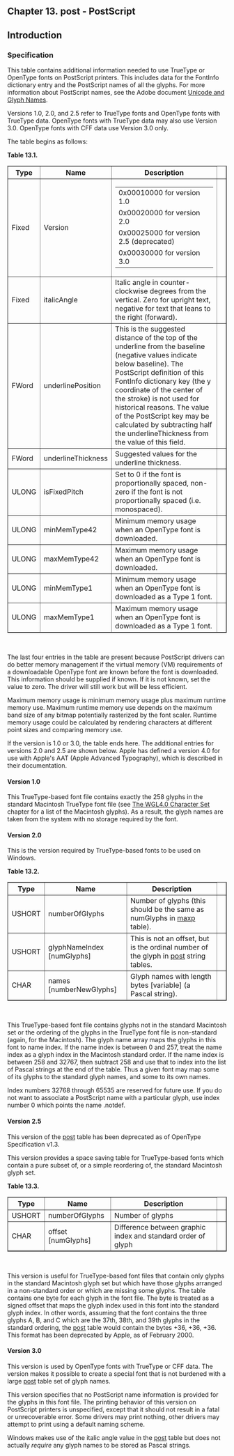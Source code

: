 <div xmlns="http://www.w3.org/1999/xhtml" role="" class="chapter"><div class="titlepage"><div><div><h2 class="title"><a name="chapter.post"></a>Chapter 13. post - PostScript</h2></div></div></div><div role="fragment" class="section"><div class="titlepage"><div><div><h2 class="title" style="clear: both"><a name="idm383055519712"></a>Introduction</h2></div></div></div><div role="specification" class="section"><div class="titlepage"><div><div><h3 class="title"><a name="section.13.1.1"></a>Specification</h3></div></div></div><p role="">This table contains additional information needed to use
        TrueType or OpenType fonts on PostScript printers.  This
        includes data for the FontInfo dictionary entry and the
        PostScript names of all the glyphs. For more information about
        PostScript names, see the Adobe document <a role="" class="ulink" href="http://partners.adobe.com/asn/developer/typeforum/unicodegm.html" target="_top">Unicode
        and Glyph Names</a>.</p><p role="">Versions 1.0, 2.0, and 2.5 refer to TrueType fonts and
          OpenType fonts with TrueType data. OpenType fonts with
          TrueType data may also use Version 3.0. OpenType fonts with
          CFF data use Version 3.0 only.</p><p role="">The table begins as follows:</p><div class="table"><a name="idm383055515536"></a><p class="title"><strong>Table 13.1. </strong></p><div class="table-contents"><table role="" class="table" border="1"><colgroup><col/><col/><col/><col/></colgroup><thead><tr><th role="">Type</th><th role="">Name</th><th role="">Description</th><td class="auto-generated"> </td></tr></thead><tbody><tr><td role="">Fixed</td><td role="">Version</td><td role="">
              <table border="0" summary="Simple list" role="" class="simplelist"><tr><td>0x00010000 for version 1.0</td></tr><tr><td>0x00020000 for version 2.0</td></tr><tr><td>0x00025000 for version 2.5
                  (deprecated)</td></tr><tr><td>0x00030000 for version 3.0</td></tr></table>
            </td><td class="auto-generated"> </td></tr><tr><td role="">Fixed</td><td role="">italicAngle</td><td role="">Italic angle in counter-clockwise degrees
              from the vertical. Zero for upright text, negative for
              text that leans to the right (forward).</td><td class="auto-generated"> </td></tr><tr><td role="">FWord</td><td role="">underlinePosition</td><td role="">This is the suggested distance of the top
              of the underline from the baseline (negative
              values indicate below baseline). The
              PostScript definition of this FontInfo dictionary key (the y
              coordinate of the center of the stroke) is not used for
              historical reasons. The value of the PostScript key may be
              calculated by subtracting half the underlineThickness from
              the value of this field.</td><td class="auto-generated"> </td></tr><tr><td role="">FWord</td><td role="">underlineThickness</td><td role="">Suggested values for the underline
              thickness.</td><td class="auto-generated"> </td></tr><tr><td role="">ULONG</td><td role="">isFixedPitch</td><td role="">Set to 0 if the font is proportionally
              spaced, non-zero if the font is not proportionally
              spaced (i.e. monospaced).</td><td class="auto-generated"> </td></tr><tr><td role="">ULONG</td><td role="">minMemType42</td><td role="">Minimum memory usage when an OpenType font is
              downloaded.</td><td class="auto-generated"> </td></tr><tr><td role="">ULONG</td><td role="">maxMemType42</td><td role="">Maximum memory usage when an OpenType font is
              downloaded.</td><td class="auto-generated"> </td></tr><tr><td role="">ULONG</td><td role="">minMemType1</td><td role="">Minimum memory usage when an OpenType font is
              downloaded as a Type 1 font.</td><td class="auto-generated"> </td></tr><tr><td role="">ULONG</td><td role="">maxMemType1</td><td role="">Maximum memory usage when an OpenType font is
              downloaded as a Type 1 font.</td><td class="auto-generated"> </td></tr></tbody></table></div></div><br class="table-break"/><p role="">The last four entries in the table are present because
          PostScript drivers can do better memory management if the
          virtual memory (VM) requirements of a downloadable OpenType
          font are known before the font is downloaded. This
          information should be supplied if known. If it is not known,
          set the value to zero. The driver will still work but will
          be less efficient.</p><p role="">Maximum memory usage is minimum memory usage plus
          maximum runtime memory use. Maximum runtime memory use
          depends on the maximum band size of any bitmap potentially
          rasterized by the font scaler. Runtime memory usage could be
          calculated by rendering characters at different point sizes
          and comparing memory use.</p><p role="">If the version is 1.0 or 3.0, the table ends here. The
          additional entries for versions 2.0 and 2.5 are shown below.
          Apple has defined a version 4.0 for use with Apple's AAT
          (Apple Advanced Typography), which is described in their
          documentation.</p><h4><a name="idm383055494944"></a>Version 1.0</h4><p role="">This TrueType-based font file contains exactly the 258
          glyphs in the standard Macintosh TrueType font file (see
          <a role="" class="ulink" href="http://www.microsoft.com/typography/otspec/WGL4.htm" target="_top">The
            WGL4.0 Character Set</a> chapter for a list of the
          Macintosh glyphs). As a result, the glyph names are taken
          from the system with no storage required by the font.</p><h4><a name="idm383055493136"></a>Version 2.0</h4><p role="">This is the version required by TrueType-based fonts to
          be used on Windows.</p><div class="table"><a name="idm383055492256"></a><p class="title"><strong>Table 13.2. </strong></p><div class="table-contents"><table role="" class="table" border="1"><colgroup><col/><col/><col/><col/></colgroup><thead><tr><th role="">Type</th><th role="">Name</th><th role="">Description</th><td class="auto-generated"> </td></tr></thead><tbody><tr><td role="">USHORT</td><td role="">numberOfGlyphs</td><td role="">Number of glyphs (this should be the same as
              numGlyphs in <a role="" class="link" href="chapter.maxp.html" title="Chapter 9. maxp - Maximum Profile">maxp</a>
              table).</td><td class="auto-generated"> </td></tr><tr><td role="">USHORT</td><td role="">glyphNameIndex [numGlyphs]</td><td role="">This is not an offset, but is the ordinal
              number of the glyph in <a role="" class="link" href="chapter.post.html" title="Chapter 13. post - PostScript">post</a> string
              tables.</td><td class="auto-generated"> </td></tr><tr><td role="">CHAR</td><td role="">names [numberNewGlyphs]</td><td role="">Glyph names with length bytes [variable] (a
              Pascal string).</td><td class="auto-generated"> </td></tr></tbody></table></div></div><br class="table-break"/><p role="">This TrueType-based font file contains glyphs not in the
          standard Macintosh set or the ordering of the glyphs in the
          TrueType font file is non-standard (again, for the
          Macintosh). The glyph name array maps the glyphs in this
          font to name index. If the name index is between 0 and 257,
          treat the name index as a glyph index in the Macintosh
          standard order. If the name index is between 258 and 32767,
          then subtract 258 and use that to index into the list of
          Pascal strings at the end of the table. Thus a given font
          may map some of its glyphs to the standard glyph names, and
          some to its own names.</p><p role="">Index numbers 32768 through 65535 are reserved for
          future use. If you do not want to associate a PostScript
          name with a particular glyph, use index number 0 which
          points the name .notdef.</p><h4><a name="idm383055482576"></a>Version 2.5</h4><p role="">This version of the <a role="" class="link" href="chapter.post.html" title="Chapter 13. post - PostScript">post</a> table has
          been deprecated as of OpenType Specification v1.3.</p><p role="">This version provides a space saving table for
          TrueType-based fonts which contain a pure subset of, or a
          simple reordering of, the standard Macintosh glyph
          set.</p><div class="table"><a name="idm383055480464"></a><p class="title"><strong>Table 13.3. </strong></p><div class="table-contents"><table role="" class="table" border="1"><colgroup><col/><col/><col/><col/></colgroup><thead><tr><th role="">Type</th><th role="">Name</th><th role="">Description</th><td class="auto-generated"> </td></tr></thead><tbody><tr><td role="">USHORT</td><td role="">numberOfGlyphs</td><td role="">Number of glyphs</td><td class="auto-generated"> </td></tr><tr><td role="">CHAR</td><td role="">offset [numGlyphs]</td><td role="">Difference between graphic index and standard
              order of glyph</td><td class="auto-generated"> </td></tr></tbody></table></div></div><br class="table-break"/><p role="">This version is useful for TrueType-based font files
          that contain only glyphs in the standard Macintosh glyph set
          but which have those glyphs arranged in a non-standard order
          or which are missing some glyphs. The table contains one
          byte for each glyph in the font file. The byte is treated as
          a signed offset that maps the glyph index used in this font
          into the standard glyph index. In other words, assuming that
          the font contains the three glyphs A, B, and C which are the
          37th, 38th, and 39th glyphs in the standard ordering, the
          <a role="" class="link" href="chapter.post.html" title="Chapter 13. post - PostScript">post</a> table would contain the bytes +36,
          +36, +36. This format has been deprecated by Apple, as of
          February 2000.</p><h4><a name="idm383055473616"></a>Version 3.0</h4><p role="">This version is used by OpenType fonts with TrueType or
          CFF data. The version makes it possible to create a special
          font that is not burdened with a large
          <a role="" class="link" href="chapter.post.html" title="Chapter 13. post - PostScript">post</a> table set of glyph names.</p><p role="">This version specifies that no PostScript name
          information is provided for the glyphs in this font file.
          The printing behavior of this version on PostScript printers
          is unspecified, except that it should not result in a fatal
          or unrecoverable error. Some drivers may print nothing,
          other drivers may attempt to print using a default naming
          scheme.</p><p role="">Windows makes use of the italic angle value in the
          <a role="" class="link" href="chapter.post.html" title="Chapter 13. post - PostScript">post</a> table but does not actually
          <span role="" class="emphasis"><em>require</em></span> any glyph names to be stored as
          Pascal strings.</p></div></div></div>